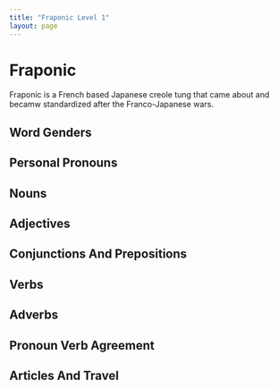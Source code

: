 ```yaml
---
title: "Fraponic Level 1"
layout: page
---
```

# Fraponic
Fraponic is a French based Japanese creole tung that came about and becamw standardized after the Franco-Japanese wars.

## Word Genders
## Personal Pronouns
## Nouns
## Adjectives
## Conjunctions And Prepositions
## Verbs
## Adverbs
## Pronoun Verb Agreement
## Articles And Travel
